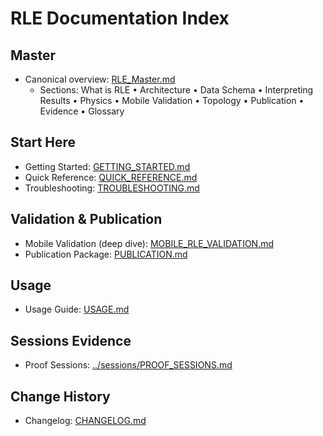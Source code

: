 # RLE Documentation Index

## Master
- Canonical overview: [RLE_Master.md](RLE_Master.md)
  - Sections: What is RLE • Architecture • Data Schema • Interpreting Results • Physics • Mobile Validation • Topology • Publication • Evidence • Glossary

## Start Here
- Getting Started: [GETTING_STARTED.md](GETTING_STARTED.md)
- Quick Reference: [QUICK_REFERENCE.md](QUICK_REFERENCE.md)
- Troubleshooting: [TROUBLESHOOTING.md](TROUBLESHOOTING.md)

## Validation & Publication
- Mobile Validation (deep dive): [MOBILE_RLE_VALIDATION.md](MOBILE_RLE_VALIDATION.md)
- Publication Package: [PUBLICATION.md](PUBLICATION.md)

## Usage
- Usage Guide: [USAGE.md](USAGE.md)

## Sessions Evidence
- Proof Sessions: [../sessions/PROOF_SESSIONS.md](../sessions/PROOF_SESSIONS.md)

## Change History
- Changelog: [CHANGELOG.md](CHANGELOG.md)
